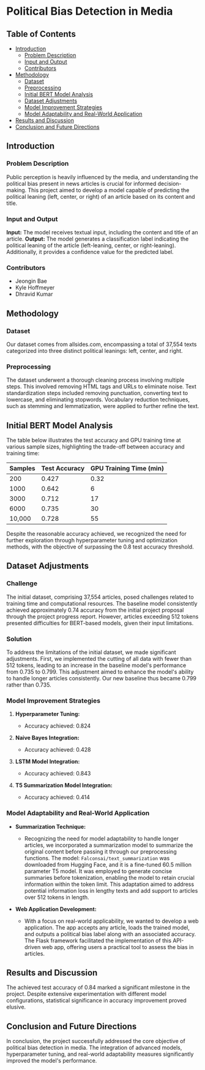 # Political Bias Detection in Media

## Table of Contents
- [Introduction](#introduction)
  - [Problem Description](#problem-description)
  - [Input and Output](#input-and-output)
  - [Contributors](#contributors)
- [Methodology](#methodology)
  - [Dataset](#dataset)
  - [Preprocessing](#preprocessing)
  - [Initial BERT Model Analysis](#initial-bert-model-analysis)
  - [Dataset Adjustments](#dataset-adjustments)
  - [Model Improvement Strategies](#model-improvement-strategies)
  - [Model Adaptability and Real-World Application](#model-adaptability-and-real-world-application)
- [Results and Discussion](#results-and-discussion)
- [Conclusion and Future Directions](#conclusion-and-future-directions)

## Introduction

### Problem Description
Public perception is heavily influenced by the media, and understanding the political bias present in news articles is crucial for informed decision-making. This project aimed to develop a model capable of predicting the political leaning (left, center, or right) of an article based on its content and title.

### Input and Output
**Input:** The model receives textual input, including the content and title of an article.
**Output:** The model generates a classification label indicating the political leaning of the article (left-leaning, center, or right-leaning). Additionally, it provides a confidence value for the predicted label.

### Contributors
- Jeongin Bae
- Kyle Hoffmeyer
- Dhravid Kumar

## Methodology

### Dataset
Our dataset comes from allsides.com, encompassing a total of 37,554 texts categorized into three distinct political leanings: left, center, and right.

### Preprocessing
The dataset underwent a thorough cleaning process involving multiple steps. This involved removing HTML tags and URLs to eliminate noise. Text standardization steps included removing punctuation, converting text to lowercase, and eliminating stopwords. Vocabulary reduction techniques, such as stemming and lemmatization, were applied to further refine the text.

## Initial BERT Model Analysis

The table below illustrates the test accuracy and GPU training time at various sample sizes, highlighting the trade-off between accuracy and training time:

| Samples | Test Accuracy | GPU Training Time (min) |
|---------|---------------|--------------------------|
| 200     | 0.427         | 0.32                     |
| 1000    | 0.642         | 6                        |
| 3000    | 0.712         | 17                       |
| 6000    | 0.735         | 30                       |
| 10,000  | 0.728         | 55                       |

Despite the reasonable accuracy achieved, we recognized the need for further exploration through hyperparameter tuning and optimization methods, with the objective of surpassing the 0.8 test accuracy threshold.

## Dataset Adjustments

### Challenge

The initial dataset, comprising 37,554 articles, posed challenges related to training time and computational resources. The baseline model consistently achieved approximately 0.74 accuracy from the initial project proposal through the project progress report. However, articles exceeding 512 tokens presented difficulties for BERT-based models, given their input limitations.

### Solution

To address the limitations of the initial dataset, we made significant adjustments. First, we implemented the cutting of all data with fewer than 512 tokens, leading to an increase in the baseline model's performance from 0.735 to 0.799. This adjustment aimed to enhance the model's ability to handle longer articles consistently. Our new baseline thus became 0.799 rather than 0.735.


### Model Improvement Strategies
1. **Hyperparameter Tuning:**
   - Accuracy achieved: 0.824

2. **Naive Bayes Integration:**
   - Accuracy achieved: 0.428

3. **LSTM Model Integration:**
   - Accuracy achieved: 0.843

4. **T5 Summarization Model Integration:**
   - Accuracy achieved: 0.414

### Model Adaptability and Real-World Application
- **Summarization Technique:**
  - Recognizing the need for model adaptability to handle longer articles, we incorporated a summarization model to summarize the original content before passing it through our preprocessing functions. The model: `Falconsai/text_summarization` was downloaded from Hugging Face, and it is a fine-tuned 60.5 million parameter T5 model. It was employed to generate concise summaries before tokenization, enabling the model to retain crucial information within the token limit. This adaptation aimed to address potential information loss in lengthy texts and add support to articles over 512 tokens in length.

- **Web Application Development:**
  - With a focus on real-world applicability, we wanted to develop a web application. The app accepts any article, loads the trained model, and outputs a political bias label along with an associated accuracy. The Flask framework facilitated the implementation of this API-driven web app, offering users a practical tool to assess the bias in articles.



## Results and Discussion
The achieved test accuracy of 0.84 marked a significant milestone in the project. Despite extensive experimentation with different model configurations, statistical significance in accuracy improvement proved elusive. 

## Conclusion and Future Directions
In conclusion, the project successfully addressed the core objective of political bias detection in media. The integration of advanced models, hyperparameter tuning, and real-world adaptability measures significantly improved the model's performance. 

